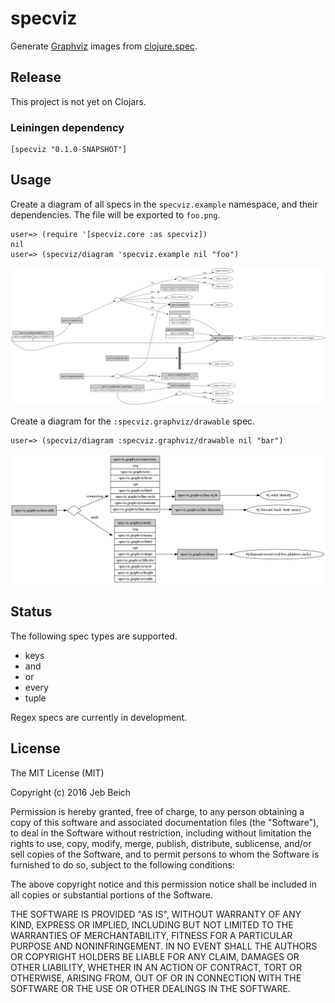 # specviz

Generate [Graphviz](www.graphviz.org) images from [clojure.spec](https://clojure.org/about/spec).

## Release

This project is not yet on Clojars.

### Leiningen dependency

```
[specviz "0.1.0-SNAPSHOT"]
```

## Usage

Create a diagram of all specs in the `specviz.example` namespace, and their
dependencies. The file will be exported to `foo.png`.

```
user=> (require '[specviz.core :as specviz])
nil
user=> (specviz/diagram 'specviz.example nil "foo")
```

![Image](foo.png)

Create a diagram for the `:specviz.graphviz/drawable` spec.

```
user=> (specviz/diagram :specviz.graphviz/drawable nil "bar")
```

![Image](bar.png)

## Status

The following spec types are supported.

* keys
* and
* or
* every
* tuple

Regex specs are currently in development.

## License

The MIT License (MIT)

Copyright (c) 2016 Jeb Beich

Permission is hereby granted, free of charge, to any person obtaining
a copy of this software and associated documentation files (the
"Software"), to deal in the Software without restriction, including
without limitation the rights to use, copy, modify, merge, publish,
distribute, sublicense, and/or sell copies of the Software, and to
permit persons to whom the Software is furnished to do so, subject to
the following conditions:

The above copyright notice and this permission notice shall be
included in all copies or substantial portions of the Software.

THE SOFTWARE IS PROVIDED "AS IS", WITHOUT WARRANTY OF ANY KIND,
EXPRESS OR IMPLIED, INCLUDING BUT NOT LIMITED TO THE WARRANTIES OF
MERCHANTABILITY, FITNESS FOR A PARTICULAR PURPOSE AND NONINFRINGEMENT.
IN NO EVENT SHALL THE AUTHORS OR COPYRIGHT HOLDERS BE LIABLE FOR ANY
CLAIM, DAMAGES OR OTHER LIABILITY, WHETHER IN AN ACTION OF CONTRACT,
TORT OR OTHERWISE, ARISING FROM, OUT OF OR IN CONNECTION WITH THE
SOFTWARE OR THE USE OR OTHER DEALINGS IN THE SOFTWARE.
